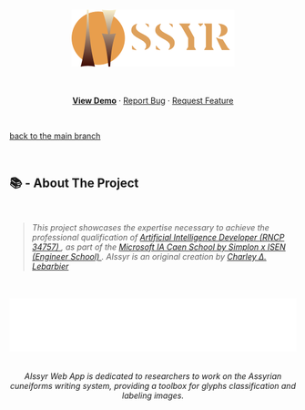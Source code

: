 <a name="readme-top"></a>

<!-- PROJECT LOGO -->
<br />
<div align="center">
  <a href="https://github.com/CharleyDL/Aissyr">
    <img src="asset/logo_aissyr_white_M.png" alt="Logo">
  </a>

  <br />

  <p align="center">
    <br/>
    <br/>
    <a href="https://www.youtube.com/watch?v=7oSaOvixXqQ"><strong>View Demo</strong></a>
    ·
    <a href="https://github.com/CharleyDL/Aissyr/issues">Report Bug</a>
    ·
    <a href="https://github.com/CharleyDL/Aissyr/issues">Request Feature</a>
  </p>
</div>

<br/>

<!-- TABLE OF CONTENTS -->
<p align="left"><a href="#readme-top">back to the main branch</a></p>

<br/>

<!-- ABOUT THE PROJECT -->

## 📚 - About The Project

<br/>

<blockquote>
  <p>
    <em>
      This project showcases the expertise necessary to achieve the professional qualification of 
        <a href="https://www.francecompetences.fr/recherche/rncp/34757">
          Artificial Intelligence Developer (RNCP 34757)
        </a>
      , as part of the 
        <a href="https://isen-caen.fr/ecole-ia-microsoft-by-simplon-et-isen-ouest/">
          Microsoft IA Caen School by Simplon x ISEN (Engineer School)
        </a>. 
      AIssyr is an original creation by 
        <a href="https://www.linkedin.com/in/charleylebarbier/">
          Charley ∆. Lebarbier
        </a>
    </em>
  </p>
</blockquote>

<br/>
<br/>

<div align="center">
    <img src="asset/hook.svg" alt="empower assyrian cuneiform research you with new AI toolkit companion">
</div>

<br/>

<p align="center">
  <em>
    AIssyr Web App is dedicated to researchers to work on the Assyrian 
    cuneiforms writing system, providing a toolbox for glyphs classification and labeling images.
  </em>
</p>

<br/>
